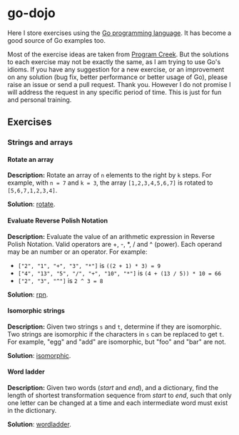 # go-dojo

Here I store exercises using the [Go programming language](https://golang.org/).
It has become a good source of Go examples too.

Most of the exercise ideas are taken from [Program Creek](http://www.programcreek.com/2012/11/top-10-algorithms-for-coding-interview/).
But the solutions to each exercise may not be exactly the same, as I am trying
to use Go's idioms. If you have any suggestion for a new exercise, or an
improvement on any solution (bug fix, better performance or better usage of
Go), please raise an issue or send a pull request. Thank you. However I do not
promise I will address the request in any specific period of time. This is just
for fun and personal training.

## Exercises

### Strings and arrays

#### Rotate an array

**Description:**
Rotate an array of `n` elements to the right by `k` steps.
For example, with `n = 7` and `k = 3`, the array `[1,2,3,4,5,6,7]` is rotated
to `[5,6,7,1,2,3,4]`.

**Solution**: [rotate](/rotate).

#### Evaluate Reverse Polish Notation

**Description:**
Evaluate the value of an arithmetic expression in Reverse Polish Notation.
Valid operators are +, -, *, / and ^ (power). Each operand may be an number or
an operator. For example:
* `["2", "1", "+", "3", "*"]` is `((2 + 1) * 3) = 9`
* `["4", "13", "5", "/", "+", "10", "*"]` is `(4 + (13 / 5)) * 10 = 66`
* `["2", "3", "^"]` is `2 ^ 3 = 8`

**Solution**: [rpn](/rpn).

#### Isomorphic strings

**Description:**
Given two strings `s` and `t`, determine if they are isomorphic. Two strings are
isomorphic if the characters in `s` can be replaced to get `t`.
For example, "egg" and "add" are isomorphic, but "foo" and "bar" are not.

**Solution**: [isomorphic](/isomorphic).

#### Word ladder

**Description:**
Given two words (*start* and *end*), and a dictionary, find the length of
shortest transformation sequence from *start* to *end*, such that only one
letter can be changed at a time and each intermediate word must exist in the
dictionary.

**Solution**: [wordladder](/wordladder).
